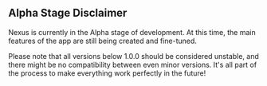 ## Alpha Stage Disclaimer

Nexus is currently in the Alpha stage of development. At this time, the main
features of the app are still being created and fine-tuned.

Please note that all versions below 1.0.0 should be considered unstable, and
there might be no compatibility between even minor versions. It's all part of
the process to make everything work perfectly in the future!
